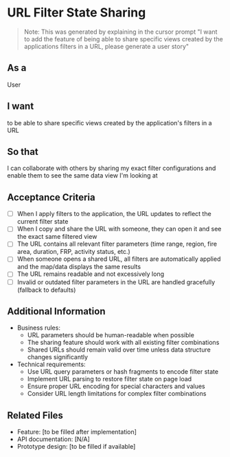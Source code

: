 # URL Filter State Sharing
> Note: This was generated by explaining in the cursor prompt "I want to add the feature of being able to share specific views created by the applications filters in a URL, please generate a user story"

## As a
User

## I want
to be able to share specific views created by the application's filters in a URL

## So that
I can collaborate with others by sharing my exact filter configurations and enable them to see the same data view I'm looking at

## Acceptance Criteria
- [ ] When I apply filters to the application, the URL updates to reflect the current filter state
- [ ] When I copy and share the URL with someone, they can open it and see the exact same filtered view
- [ ] The URL contains all relevant filter parameters (time range, region, fire area, duration, FRP, activity status, etc.)
- [ ] When someone opens a shared URL, all filters are automatically applied and the map/data displays the same results
- [ ] The URL remains readable and not excessively long
- [ ] Invalid or outdated filter parameters in the URL are handled gracefully (fallback to defaults)

## Additional Information
- Business rules:
  * URL parameters should be human-readable when possible
  * The sharing feature should work with all existing filter combinations
  * Shared URLs should remain valid over time unless data structure changes significantly
- Technical requirements:
  * Use URL query parameters or hash fragments to encode filter state
  * Implement URL parsing to restore filter state on page load
  * Ensure proper URL encoding for special characters and values
  * Consider URL length limitations for complex filter combinations

## Related Files
- Feature: [to be filled after implementation]
- API documentation: [N/A]
- Prototype design: [to be filled if available] 